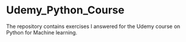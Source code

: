 # Udemy_Python_Course
The repository contains exercises I answered for the Udemy course on Python for Machine learning.

